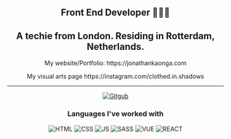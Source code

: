 <div align="center">
<h2>Front End Developer 👨🏿‍💻</h2>
<h2>
  A techie from London. Residing in Rotterdam, Netherlands.
</h2>
<p>My website/Portfolio: https://jonathankaonga.com</p>
<p>My visual arts page https://instagram.com/clothed.in.shadows</p>
</div>
<hr>
<p align="center">
 <a href="https://github.com/jonthedev"><img src="https://img.shields.io/badge/GitHub-100000?style=for-the-badge&logo=github&logoColor=white" alt="Gitgub"></a>
</p>

<h3 align="center">Languages I've worked with</h3>
<p align="center">
  <img src="https://img.shields.io/badge/HTML5-E34F26?style=for-the-badge&logo=html5&logoColor=white" alt="HTML">
  <img src="https://img.shields.io/badge/CSS-264de4?&style=for-the-badge&logo=css3&logoColor=white" alt="CSS">
  <img src="https://img.shields.io/badge/JavaScript-323330?style=for-the-badge&logo=javascript&logoColor=F7DF1E" alt="JS">
  <img src="https://img.shields.io/badge/Sass-CC6699?style=for-the-badge&logo=sass&logoColor=white" alt="SASS">
  <img src="https://img.shields.io/badge/Vue-42b883?style=for-the-badge&logo=vue&logoColor=white" alt="VUE">
  <img src="https://img.shields.io/badge/React-00d8ff?style=for-the-badge&logo=react&logoColor=white" alt="REACT">
</p>
